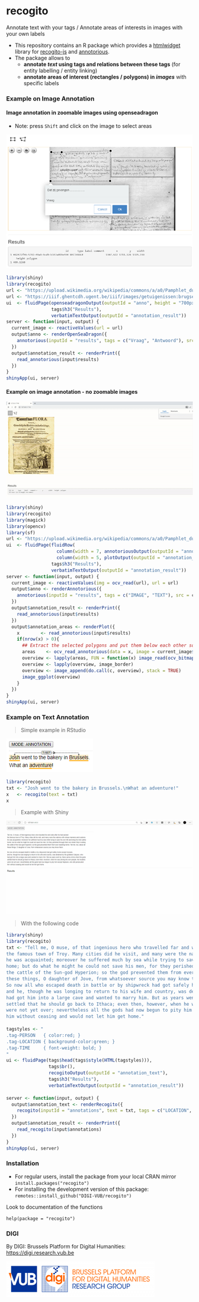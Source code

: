 # recogito

Annotate text with your tags / Annotate areas of interests in images with your own labels

- This repository contains an R package which provides a [htmlwidget](https://www.htmlwidgets.org) library for [recogito-js](https://github.com/recogito/recogito-js) and  [annotorious](https://github.com/recogito/annotorious).
- The package allows to 
    - **annotate *text* using tags and relations between these tags** (for entity labelling / entity linking)
    - **annotate areas of interest (rectangles / polygons) in *images*** with specific labels

### Example on Image Annotation

#### Image annotation in **zoomable images** using openseadragon 

- Note: press `Shift` and click on the image to select areas

![](tools/example-openseadragon.png)


```r
library(shiny)
library(recogito)
url <- "https://upload.wikimedia.org/wikipedia/commons/a/a0/Pamphlet_dutch_tulipomania_1637.jpg"
url <- "https://iiif.ghentcdh.ugent.be/iiif/images/getuigenissen:brugse_vrije:RABrugge_I15_16999_V02:RABrugge_I15_16999_V02_01/full/full/0/default.jpg"
ui  <- fluidPage(openseadragonOutput(outputId = "anno", height = "700px"),
                 tags$h3("Results"),
                 verbatimTextOutput(outputId = "annotation_result"))
server <- function(input, output) {
  current_image <- reactiveValues(url = url)
  output$anno <- renderOpenSeaDragon({
    annotorious(inputId = "results", tags = c("Vraag", "Antwoord"), src = current_image$url, type = "openseadragon")
  })
  output$annotation_result <- renderPrint({
    read_annotorious(input$results)
  })
}
shinyApp(ui, server)
```

#### Example on image annotation - no zoomable images

![](tools/example-annotorious-shiny.gif)

```r
library(shiny)
library(recogito)
library(magick)
library(opencv)
library(sf)
url <- "https://upload.wikimedia.org/wikipedia/commons/a/a0/Pamphlet_dutch_tulipomania_1637.jpg"
ui  <- fluidPage(fluidRow(
                   column(width = 7, annotoriousOutput(outputId = "anno", height = "600px")), 
                   column(width = 5, plotOutput(outputId = "annotation_areas", height = "600px"))),
                 tags$h3("Results"),
                 verbatimTextOutput(outputId = "annotation_result"))
server <- function(input, output) {
  current_image <- reactiveValues(img = ocv_read(url), url = url)
  output$anno <- renderAnnotorious({
    annotorious(inputId = "results", tags = c("IMAGE", "TEXT"), src = current_image$url, type = "annotorious")
  })
  output$annotation_result <- renderPrint({
    read_annotorious(input$results)
  })
  output$annotation_areas <- renderPlot({
    x        <- read_annotorious(input$results)
    if(nrow(x) > 0){
      ## Extract the selected polygons and put them below each other so show the selections in annotation_areas
      areas    <- ocv_read_annotorious(data = x, image = current_image$img)
      overview <- lapply(areas, FUN = function(x) image_read(ocv_bitmap(x)))
      overview <- lapply(overview, image_border)
      overview <- image_append(do.call(c, overview), stack = TRUE)
      image_ggplot(overview)
    }
  })
}
shinyApp(ui, server)
```



### Example on Text Annotation

> Simple example in RStudio

![](tools/example-recogito-basic.png)

```r
library(recogito)
txt <- "Josh went to the bakery in Brussels.\nWhat an adventure!"
x   <- recogito(text = txt)
x
```

> Example with Shiny

![](tools/example-recogito-shiny.gif)

> With the following code

```r
library(shiny)
library(recogito)
txt <- "Tell me, O muse, of that ingenious hero who travelled far and wide after he had sacked
the famous town of Troy. Many cities did he visit, and many were the nations with whose manners and customs
he was acquainted; moreover he suffered much by sea while trying to save his own life and bring his men safely
home; but do what he might he could not save his men, for they perished through their own sheer folly in eating
the cattle of the Sun-god Hyperion; so the god prevented them from ever reaching home. Tell me, too, about all
these things, O daughter of Jove, from whatsoever source you may know them.\n
So now all who escaped death in battle or by shipwreck had got safely home except Ulysses,
and he, though he was longing to return to his wife and country, was detained by the goddess Calypso, who
had got him into a large cave and wanted to marry him. But as years went by, there came a time when the gods
settled that he should go back to Ithaca; even then, however, when he was among his own people, his troubles
were not yet over; nevertheless all the gods had now begun to pity him except Neptune, who still persecuted
him without ceasing and would not let him get home."

tagstyles <- "
.tag-PERSON   { color:red; }
.tag-LOCATION { background-color:green; }
.tag-TIME     { font-weight: bold; }
"
ui <- fluidPage(tags$head(tags$style(HTML(tagstyles))),
                tags$br(),
                recogitoOutput(outputId = "annotation_text"),
                tags$h3("Results"),
                verbatimTextOutput(outputId = "annotation_result"))

server <- function(input, output) {
  output$annotation_text <- renderRecogito({
    recogito(inputId = "annotations", text = txt, tags = c("LOCATION", "TIME", "PERSON"))
  })
  output$annotation_result <- renderPrint({
    read_recogito(input$annotations)
  })
}
shinyApp(ui, server)
```

### Installation

- For regular users, install the package from your local CRAN mirror `install.packages("recogito")`
- For installing the development version of this package: `remotes::install_github("DIGI-VUB/recogito")`

Look to documentation of the functions

```
help(package = "recogito")
```


### DIGI

By DIGI: Brussels Platform for Digital Humanities: https://digi.research.vub.be

![](tools/logo.png)
